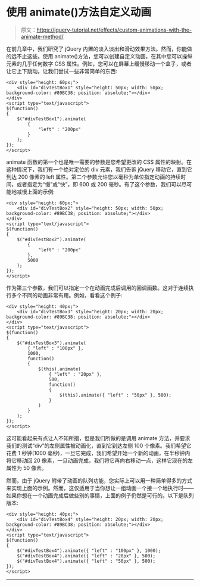 # 使用 animate()方法自定义动画

> 原文：<https://jquery-tutorial.net/effects/custom-animations-with-the-animate-method/>

在前几章中，我们研究了 jQuery 内置的淡入淡出和滑动效果方法。然而，你能做的远不止这些。使用 animate()方法，您可以创建自定义动画，在其中您可以操纵元素的几乎任何数字 CSS 属性。例如，您可以在屏幕上缓慢移动一个盒子，或者让它上下跳动。让我们尝试一些非常简单的东西:

```
<div style="height: 60px;">
	<div id="divTestBox1" style="height: 50px; width: 50px; background-color: #89BC38; position: absolute;"></div>
</div>
<script type="text/javascript">
$(function()
{
	$("#divTestBox1").animate(
		{
			"left" : "200px"
		}
	);
});
</script>
```

animate 函数的第一个也是唯一需要的参数是您希望更改的 CSS 属性的映射。在这种情况下，我们有一个绝对定位的 div 元素，我们告诉 jQuery 移动它，直到它到达 200 像素的 left 属性。第二个参数允许您以毫秒为单位指定动画的持续时间，或者指定为“慢”或“快”，即 600 或 200 毫秒。有了这个参数，我们可以尽可能地减慢上面的示例:

```
<div style="height: 60px;">
	<div id="divTestBox2" style="height: 50px; width: 50px; background-color: #89BC38; position: absolute;"></div>
</div>
<script type="text/javascript">
$(function()
{
	$("#divTestBox2").animate(
		{
			"left" : "200px"
		}, 
		5000
	);
});
</script>
```

作为第三个参数，我们可以指定一个在动画完成后调用的回调函数。这对于连续执行多个不同的动画非常有用。例如，看看这个例子:

```
<div style="height: 40px;">
	<div id="divTestBox3" style="height: 20px; width: 20px; background-color: #89BC38; position: absolute;"></div>
</div>
<script type="text/javascript">
$(function()
{
	$("#divTestBox3").animate(
		{ "left" : "100px" }, 
		1000,
		function()
		{
			$(this).animate(
				{ "left" : "20px" },
				500,
				function()
				{
					$(this).animate({ "left" : "50px" }, 500);
				}
			)
		}
	);
});
</script>
```

<input type="hidden" name="IL_IN_ARTICLE">

这可能看起来有点让人不知所措，但是我们所做的是调用 animate 方法，并要求我们的测试“div”的左侧属性被动画化，直到它到达左侧 100 个像素。我们希望它花费 1 秒钟(1000 毫秒)，一旦它完成，我们希望开始一个新的动画，在半秒钟内将它移动回 20 像素，一旦动画完成，我们将它再向右移动一点，这样它现在的左属性为 50 像素。

然而，由于 jQuery 附带了动画的队列功能，您实际上可以用一种简单得多的方式来实现上面的示例。然而，这仅适用于当你想让一组动画一个接一个地执行时——如果你想在一个动画完成后做些别的事情，上面的例子仍然是可行的。以下是队列版本:

```
<div style="height: 40px;">
	<div id="divTestBox4" style="height: 20px; width: 20px; background-color: #89BC38; position: absolute;"></div>
</div>
<script type="text/javascript">
$(function()
{
	$("#divTestBox4").animate({ "left" : "100px" }, 1000);
	$("#divTestBox4").animate({ "left" : "20px" }, 500);
	$("#divTestBox4").animate({ "left" : "50px" }, 500);
});
</script>
```

* * *